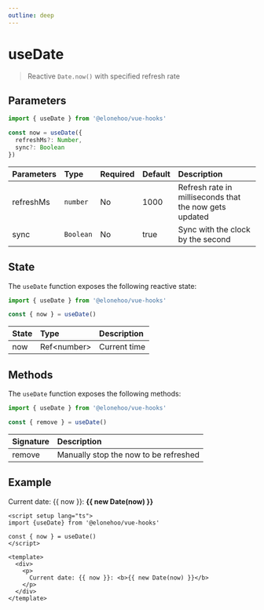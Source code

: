 ```yaml
---
outline: deep
---
```


<script setup lang="ts">
import {useDate} from '@elonehoo/vue-hooks'

const { now } = useDate()
</script>

# useDate

> Reactive `Date.now()` with specified refresh rate

## Parameters

```typescript
import { useDate } from '@elonehoo/vue-hooks'

const now = useDate({
  refreshMs?: Number,
  sync?: Boolean
})
```

| Parameters | Type |	Required | Default | Description |
|:------------|:-----|:---------|:---------|:-------------|
| refreshMs | `number` | No |1000 |	Refresh rate in milliseconds that the now gets updated |
| sync | `Boolean` | No |	true | Sync with the clock by the second |

## State

The `useDate` function exposes the following reactive state:

```typescript
import { useDate } from '@elonehoo/vue-hooks'

const { now } = useDate()
```

| State |	Type | Description |
|:------|:------|:------------|
|now | Ref\<number> |	Current time |

## Methods

The `useDate` function exposes the following methods:

```typescript
import { useDate } from '@elonehoo/vue-hooks'

const { remove } = useDate()
```

| Signature |	Description |
|:---------|:------------|
| remove | Manually stop the now to be refreshed |

## Example

<div>
  <p>
    Current date: {{ now }}: <b>{{ new Date(now) }}</b>
  </p>
</div>

```vue
<script setup lang="ts">
import {useDate} from '@elonehoo/vue-hooks'

const { now } = useDate()
</script>

<template>
  <div>
    <p>
      Current date: {{ now }}: <b>{{ new Date(now) }}</b>
    </p>
  </div>
</template>
```
